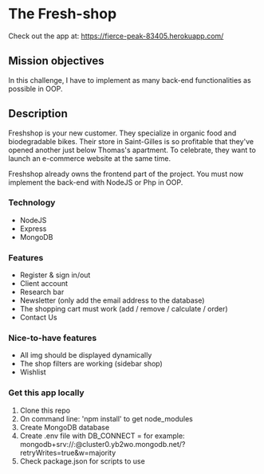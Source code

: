 # The Fresh-shop
Check out the app at: https://fierce-peak-83405.herokuapp.com/

## Mission objectives
In this challenge, I have to implement as many back-end functionalities as possible in OOP. 

## Description
Freshshop is your new customer. They specialize in organic food and biodegradable bikes. Their store in Saint-Gilles is so profitable that they've opened another just below Thomas's apartment. To celebrate, they want to launch an e-commerce website at the same time.

Freshshop already owns the frontend part of the project. You must now implement the back-end with NodeJS or Php in OOP.

### Technology

- NodeJS
- Express
- MongoDB

### Features

- Register & sign in/out
- Client account
- Research bar
- Newsletter (only add the email address to the database)
- The shopping cart must work (add / remove / calculate / order)
- Contact Us

### Nice-to-have features

- All img should be displayed dynamically
- The shop filters are working (sidebar shop)
- Wishlist

### Get this app locally

1. Clone this repo
2. On command line: 'npm install' to get node_modules
3. Create MongoDB database
4. Create .env file with DB_CONNECT = <connection to Mongodb> for example: mongodb+srv://<USERNAME>:<DBPASSWORD>@cluster0.yb2wo.mongodb.net/<DBNAME>?retryWrites=true&w=majority
5. Check package.json for scripts to use
